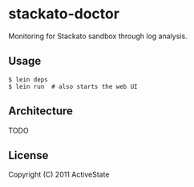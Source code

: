 # stackato-doctor

Monitoring for Stackato sandbox through log analysis.

## Usage

    $ lein deps
    $ lein run  # also starts the web UI

## Architecture

TODO

## License

Copyright (C) 2011 ActiveState


